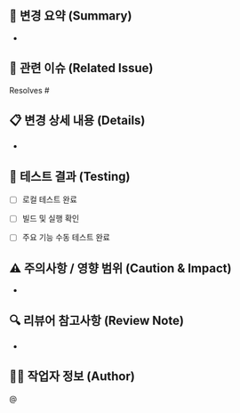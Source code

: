 ## 💬 변경 요약 (Summary)
<!--
무엇을 변경했는지 간단히 요약하세요 (한두 줄).
예시: "로그인 API JWT 인증 추가", "프론트엔드 회원가입 UI 개선"
-->
- 


## 🧩 관련 이슈 (Related Issue)
<!--
해당 PR이 해결하는 이슈 번호를 적어주세요.
예시: Resolves #12 / Fixes #15 / Refs #7
-->
Resolves #


## 📋 변경 상세 내용 (Details)
<!--
무엇을, 왜, 어떻게 변경했는지 구체적으로 설명하세요.
변경된 모듈, 함수, UI, 데이터 구조, 비즈니스 로직 등 세부사항을 기술하세요.
-->
- 


## 🧪 테스트 결과 (Testing)
<!--
변경사항을 테스트한 방법을 간단히 기술하세요.
예시:
- [x] 로컬 서버에서 POST /api/login 테스트 완료
- [x] Jest 단위 테스트 10건 통과
- [x] 브라우저에서 UI 정상 작동 확인
-->
- [ ] 로컬 테스트 완료
- [ ] 빌드 및 실행 확인
- [ ] 주요 기능 수동 테스트 완료


## ⚠️ 주의사항 / 영향 범위 (Caution & Impact)
<!--
다른 모듈, 서비스, DB 스키마, 환경변수 등에 영향이 있는 경우 명시하세요.
-->
- 


## 🔍 리뷰어 참고사항 (Review Note)
<!--
리뷰어가 중점적으로 확인해야 할 부분, 혹은 논의가 필요한 부분을 적어주세요.
예시: "API 응답 형식 변경으로 FE 수정 필요", "쿼리 성능 검토 부탁드립니다"
-->
- 


## 🧑‍💻 작업자 정보 (Author)
<!--
작업자 본인 이름 또는 GitHub ID 작성 (선택)
-->
@<your-github-id>
